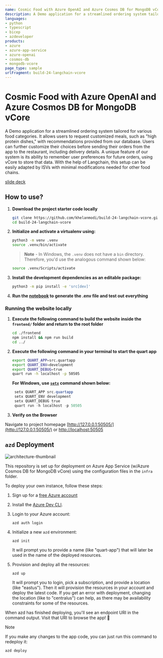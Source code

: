 ```yaml
---
name: Cosmic Food with Azure OpenAI and Azure Cosmos DB for MongoDB vCore
description: A Demo application for a streamlined ordering system tailored for various food categories. It allows users to request customized meals, such as "high protein dishes," with recommendations provided from our database. Users can further customize their choices before sending their orders from the app to the restaurant, including delivery details.
languages:
- python
- typescript
- bicep
- azdeveloper
products:
- azure
- azure-app-service
- azure-openai
- cosmos-db
- mongodb-vcore
page_type: sample
urlFragment: build-24-langchain-vcore
---
```


# Cosmic Food with Azure OpenAI and Azure Cosmos DB for MongoDB vCore

 A Demo application for a streamlined ordering system tailored for various food categories. It allows users to request customized meals, such as "high protein dishes," with recommendations provided from our database. Users can further customize their choices before sending their orders from the app to the restaurant, including delivery details. A unique feature of our system is its ability to remember user preferences for future orders, using vCore to store that data. With the help of Langchain, this setup can be easily adapted by ISVs with minimal modifications needed for other food chains.

[slide deck](https://microsoft-my.sharepoint.com/:p:/p/khelanmodi/Ecw4bJ6Z9ltOniDMrTa9JcwBvZ0r3QPpMeZU1f-kkwr3OA?e=Ctqexg)

## How to use?

1. **Download the project starter code locally**

    ```bash
    git clone https://github.com/khelanmodi/build-24-langchain-vcore.git
    cd build-24-langchain-vcore
    ```

1. **Initialize and activate a virtualenv using:**

    ```bash
    python3 -m venv .venv
    source .venv/bin/activate
    ```

    >**Note** - In Windows, the `.venv` does not have a `bin` directory. Therefore, you'd use the analogous command shown below:

    ```bash
    source .venv/Scripts/activate
    ```

1. **Install the development dependencies as an editable package:**

    ```bash
    python3 -m pip install -e 'src[dev]'
    ```

1. **Run the [notebook](./CBD_Mongo_vCore.ipynb) to generate the .env file and test out everything**

### Running the website locally

1. **Execute the following command to build the website inside the `frontend/` folder and return to the root folder**

    ```bash
    cd ./frontend
    npm install && npm run build
    cd ../
    ```

1. **Execute the following command in your terminal to start the quart app**

    ```bash
    export QUART_APP=src.quartapp
    export QUART_ENV=development
    export QUART_DEBUG=true
    quart run -h localhost -p 50505
    ```

    **For Windows, use [`setx`](https://learn.microsoft.com/windows-server/administration/windows-commands/setx) command shown below:**

   ```powershell
    setx QUART_APP src.quartapp
    setx QUART_ENV development
    setx QUART_DEBUG true
    quart run -h localhost -p 50505
    ```

1. **Verify on the Browser**

Navigate to project homepage [http://127.0.0.1:50505/](http://127.0.0.1:50505/) or [http://localhost:50505](http://localhost:50505)

## `azd` Deployment

![architecture-thumbnail](https://github.com/khelanmodi/build-24-langchain-vcore/assets/64026625/4c5845d4-d4ab-4342-b559-60ba65943f45)

This repository is set up for deployment on Azure App Service (w/Azure Cosmos DB for MongoDB vCore) using the configuration files in the `infra` folder.

To deploy your own instance, follow these steps:

1. Sign up for a [free Azure account](https://azure.microsoft.com/free/)

1. Install the [Azure Dev CLI](https://learn.microsoft.com/azure/developer/azure-developer-cli/install-azd).

1. Login to your Azure account:

    ```shell
    azd auth login
    ```

1. Initialize a new `azd` environment:

    ```shell
    azd init
    ```

    It will prompt you to provide a name (like "quart-app") that will later be used in the name of the deployed resources.

1. Provision and deploy all the resources:

    ```shell
    azd up
    ```

    It will prompt you to login, pick a subscription, and provide a location (like "eastus"). Then it will provision the resources in your account and deploy the latest code. If you get an error with deployment, changing the location (like to "centralus") can help, as there may be availability constraints for some of the resources.

When azd has finished deploying, you'll see an endpoint URI in the command output. Visit that URI to browse the app! 🎉

> [!NOTE]
> If you make any changes to the app code, you can just run this command to redeploy it:
>
> ```shell
> azd deploy
> ```
>
